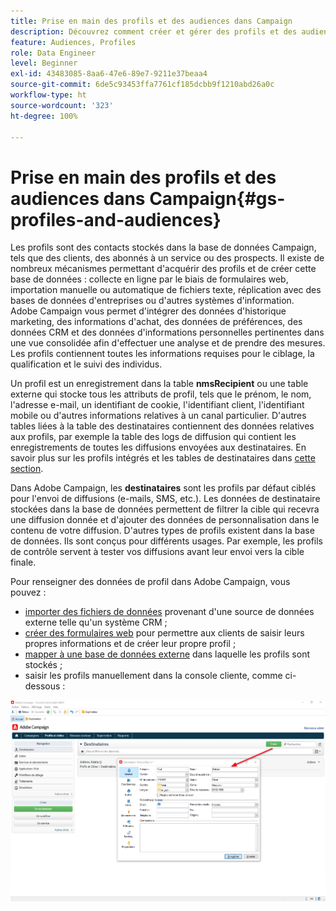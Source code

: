 ```yaml
---
title: Prise en main des profils et des audiences dans Campaign
description: Découvrez comment créer et gérer des profils et des audiences dans Campaign
feature: Audiences, Profiles
role: Data Engineer
level: Beginner
exl-id: 43483085-8aa6-47e6-89e7-9211e37beaa4
source-git-commit: 6de5c93453ffa7761cf185dcbb9f1210abd26a0c
workflow-type: ht
source-wordcount: '323'
ht-degree: 100%

---
```


# Prise en main des profils et des audiences dans Campaign{#gs-profiles-and-audiences}

Les profils sont des contacts stockés dans la base de données Campaign, tels que des clients, des abonnés à un service ou des prospects. Il existe de nombreux mécanismes permettant d&#39;acquérir des profils et de créer cette base de données : collecte en ligne par le biais de formulaires web, importation manuelle ou automatique de fichiers texte, réplication avec des bases de données d&#39;entreprises ou d&#39;autres systèmes d&#39;information. Adobe Campaign vous permet d&#39;intégrer des données d&#39;historique marketing, des informations d&#39;achat, des données de préférences, des données CRM et des données d&#39;informations personnelles pertinentes dans une vue consolidée afin d&#39;effectuer une analyse et de prendre des mesures. Les profils contiennent toutes les informations requises pour le ciblage, la qualification et le suivi des individus.

Un profil est un enregistrement dans la table **nmsRecipient** ou une table externe qui stocke tous les attributs de profil, tels que le prénom, le nom, l&#39;adresse e-mail, un identifiant de cookie, l&#39;identifiant client, l&#39;identifiant mobile ou d&#39;autres informations relatives à un canal particulier. D&#39;autres tables liées à la table des destinataires contiennent des données relatives aux profils, par exemple la table des logs de diffusion qui contient les enregistrements de toutes les diffusions envoyées aux destinataires. En savoir plus sur les profils intégrés et les tables de destinataires dans [cette section](../dev/datamodel.md#ootb-profiles).

Dans Adobe Campaign, les **destinataires** sont les profils par défaut ciblés pour l&#39;envoi de diffusions (e-mails, SMS, etc.). Les données de destinataire stockées dans la base de données permettent de filtrer la cible qui recevra une diffusion donnée et d&#39;ajouter des données de personnalisation dans le contenu de votre diffusion. D&#39;autres types de profils existent dans la base de données. Ils sont conçus pour différents usages. Par exemple, les profils de contrôle servent à tester vos diffusions avant leur envoi vers la cible finale.


Pour renseigner des données de profil dans Adobe Campaign, vous pouvez :

* [importer des fichiers de données](../start/import.md) provenant d&#39;une source de données externe telle qu&#39;un système CRM ;
* [créer des formulaires web](../dev/webapps.md) pour permettre aux clients de saisir leurs propres informations et de créer leur propre profil ;
* [mapper à une base de données externe](../connect/fda.md) dans laquelle les profils sont stockés ;
* saisir les profils manuellement dans la console cliente, comme ci-dessous :

![](assets/create-profile.png)

<!--You can also select your message audience in an external file: recipients are stored not in the database, but in files. These are known as “external” deliveries. These contacts can be imported or not in Adobe Campaign. [Learn more](external-profiles.md).-->
